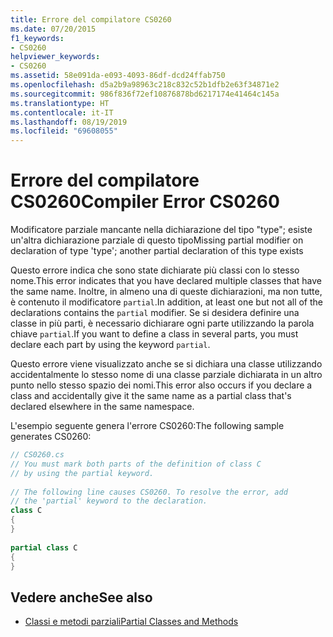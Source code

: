 ```yaml
---
title: Errore del compilatore CS0260
ms.date: 07/20/2015
f1_keywords:
- CS0260
helpviewer_keywords:
- CS0260
ms.assetid: 58e091da-e093-4093-86df-dcd24ffab750
ms.openlocfilehash: d5a2b9a98963c218c832c52b1dfb2e63f34871e2
ms.sourcegitcommit: 986f836f72ef10876878bd6217174e41464c145a
ms.translationtype: HT
ms.contentlocale: it-IT
ms.lasthandoff: 08/19/2019
ms.locfileid: "69608055"
---
```

# <a name="compiler-error-cs0260"></a><span data-ttu-id="c9c2d-102">Errore del compilatore CS0260</span><span class="sxs-lookup"><span data-stu-id="c9c2d-102">Compiler Error CS0260</span></span>

<span data-ttu-id="c9c2d-103">Modificatore parziale mancante nella dichiarazione del tipo "type"; esiste un'altra dichiarazione parziale di questo tipo</span><span class="sxs-lookup"><span data-stu-id="c9c2d-103">Missing partial modifier on declaration of type 'type'; another partial declaration of this type exists</span></span>  
  
 <span data-ttu-id="c9c2d-104">Questo errore indica che sono state dichiarate più classi con lo stesso nome.</span><span class="sxs-lookup"><span data-stu-id="c9c2d-104">This error indicates that you have declared multiple classes that have the same name.</span></span> <span data-ttu-id="c9c2d-105">Inoltre, in almeno una di queste dichiarazioni, ma non tutte, è contenuto il modificatore `partial`.</span><span class="sxs-lookup"><span data-stu-id="c9c2d-105">In addition, at least one but not all of the declarations contains the `partial` modifier.</span></span> <span data-ttu-id="c9c2d-106">Se si desidera definire una classe in più parti, è necessario dichiarare ogni parte utilizzando la parola chiave `partial`.</span><span class="sxs-lookup"><span data-stu-id="c9c2d-106">If you want to define a class in several parts, you must declare each part by using the keyword `partial`.</span></span>  
  
 <span data-ttu-id="c9c2d-107">Questo errore viene visualizzato anche se si dichiara una classe utilizzando accidentalmente lo stesso nome di una classe parziale dichiarata in un altro punto nello stesso spazio dei nomi.</span><span class="sxs-lookup"><span data-stu-id="c9c2d-107">This error also occurs if you declare a class and accidentally give it the same name as a partial class that's declared elsewhere in the same namespace.</span></span>  
  
 <span data-ttu-id="c9c2d-108">L'esempio seguente genera l'errore CS0260:</span><span class="sxs-lookup"><span data-stu-id="c9c2d-108">The following sample generates CS0260:</span></span>  

```csharp
// CS0260.cs  
// You must mark both parts of the definition of class C
// by using the partial keyword.  
  
// The following line causes CS0260. To resolve the error, add  
// the 'partial' keyword to the declaration.  
class C
{  
}  
  
partial class C  
{  
}  
```

## <a name="see-also"></a><span data-ttu-id="c9c2d-109">Vedere anche</span><span class="sxs-lookup"><span data-stu-id="c9c2d-109">See also</span></span>

- [<span data-ttu-id="c9c2d-110">Classi e metodi parziali</span><span class="sxs-lookup"><span data-stu-id="c9c2d-110">Partial Classes and Methods</span></span>](../../programming-guide/classes-and-structs/partial-classes-and-methods.md)
